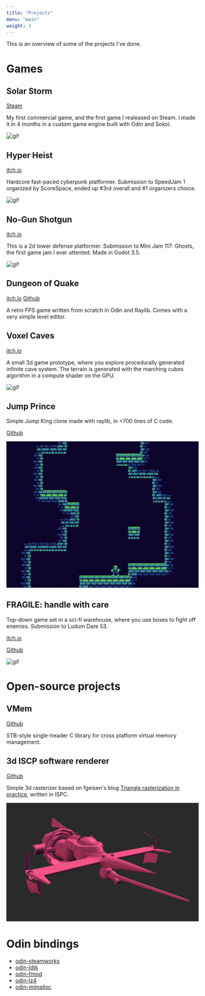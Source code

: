 ```yaml
---
title: "Projects"
menu: "main"
weight: 3
---
```


This is an overview of some of the projects I've done.

# Games

## Solar Storm
[Steam](https://store.steampowered.com/app/2754920/Solar_Storm/)

My first commercial game, and the first game I realeased on Steam. I made it in 4 months in a custom game engine built with Odin and Sokol.

![gif](/solarstorm/solar_storm.gif)

## Hyper Heist
[itch.io](https://jakubtomsu.itch.io/hyperheist)

Hardcore fast-paced cyberpunk platformer. Submission to SpeedJam 1 organized by ScoreSpace, ended up #3rd overall and #1 organizers choice.

![gif](https://img.itch.zone/aW1hZ2UvMTkyOTU1Ny8xMTM4NDU2My5naWY=/original/eykWQm.gif)

## No-Gun Shotgun
[itch.io](https://jakubtomsu.itch.io/nogun-shotgun)

This is a 2d tower defense platformer. Submission to Mini Jam 117: Ghosts, the first game jam I ever attented. Made in Godot 3.5.


![gif](https://img.itch.zone/aW1hZ2UvMTc0OTcwNy8xMDMwMTkyOC5naWY=/347x500/YkCfir.gif)

## Dungeon of Quake
[itch.io](https://jakubtomsu.itch.io/dungeon-of-quake)
[Github](https://github.com/jakubtomsu/dungeon-of-quake)

A retro FPS game written from scratch in Odin and Raylib. Comes with a very simple level editor.

## Voxel Caves
[itch.io](https://jakubtomsu.itch.io/terrain-editor)

A small 3d game prototype, where you explore procedurally generated infinite cave system.
The terrain is generated with the marching cubes algorithm in a compute shader on the GPU.


![gif](https://img.itch.zone/aW1nLzQ2MDAxMjEuZ2lm/original/2bBjK5.gif)

## Jump Prince
Simple Jump King clone made with raylib, in <700 lines of C code.

[Github](https://github.com/jakubtomsu/raylib-jump-prince)

![gif](https://github.com/jakubtomsu/raylib-jump-prince/raw/main/showcase.gif)

## FRAGILE: handle with care
Top-down game set in a sci-fi warehouse, where you use boxes to fight off enemies. Submission to Ludum Dare 53.

[itch.io](https://jakubtomsu.itch.io/fragile-handle-with-care)

[Github](https://github.com/jakubtomsu/ludum-dare-53)

![gif](https://img.itch.zone/aW1hZ2UvMjA0OTM3Ny8xMjA1MzMzNC5naWY=/347x500/BAceBV.gif)


# Open-source projects

## VMem
[Github](https://github.com/jakubtomsu/vmem)

STB-style single-header C library for cross platform virtual memory management.

## 3d ISCP software renderer
[Github](https://github.com/jakubtomsu/ispc-3d-renderer)

Simple 3d rasterizer based on fgeisen's blog [Triangle rasterization in practice](https://fgiesen.wordpress.com/2013/02/08/triangle-rasterization-in-practice/), written in ISPC.

![img](https://github.com/jakubtomsu/ispc-3d-renderer/raw/main/screenshots/swordfish.png)

# Odin bindings
- [odin-steamworks](https://github.com/jakubtomsu/odin-steamworks)
- [odin-ldtk](https://github.com/jakubtomsu/odin-ldtk)
- [odin-fmod](https://github.com/jakubtomsu/odin-fmod)
- [odin-lz4](https://github.com/jakubtomsu/odin-lz4)
- [odin-mimalloc](https://github.com/jakubtomsu/odin-mimalloc)
